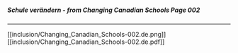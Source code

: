 ##### Schule verändern - from Changing Canadian Schools Page 002
***
[[inclusion/Changing_Canadian_Schools-002.de.png]]
[[inclusion/Changing_Canadian_Schools-002.de.pdf]]